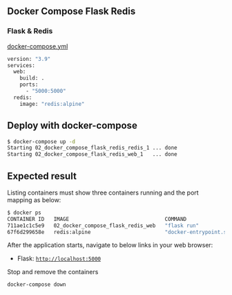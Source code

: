 ## Docker Compose Flask Redis
### Flask & Redis

[docker-compose.yml](docker-compose.yml)
```sh
version: "3.9"
services:
  web:
    build: .
    ports:
      - "5000:5000"
  redis:
    image: "redis:alpine"
```

## Deploy with docker-compose
```sh
$ docker-compose up -d
Starting 02_docker_compose_flask_redis_redis_1 ... done
Starting 02_docker_compose_flask_redis_web_1   ... done
```

## Expected result

Listing containers must show three containers running and the port mapping as below:
```sh
$ docker ps
CONTAINER ID   IMAGE                               COMMAND                  CREATED         STATUS          PORTS                    NAMES
711ae1c1c5e9   02_docker_compose_flask_redis_web   "flask run"              2 minutes ago   Up 23 seconds   0.0.0.0:5000->5000/tcp   02_docker_compose_flask_redis_web_1
67f6d299658e   redis:alpine                        "docker-entrypoint.s…"   2 minutes ago   Up 23 seconds   6379/tcp                 02_docker_compose_flask_redis_redis_1                                               es
```

After the application starts, navigate to below links in your web browser:

* Flask: [`http://localhost:5000`](http://localhost:5000)

Stop and remove the containers
```sh
docker-compose down
```